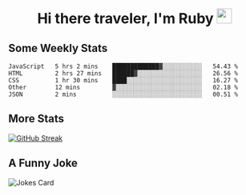 <h1 align="center">Hi there traveler, I'm Ruby <img src="https://user-images.githubusercontent.com/81705278/122967910-fa9b5a00-d358-11eb-99ec-db00243bed5a.gif" width="30px"> </h1>

<h2>Some Weekly Stats</h2>

<!--START_SECTION:waka-->
```text
JavaScript   5 hrs 2 mins    █████████████▓░░░░░░░░░░░   54.43 % 
HTML         2 hrs 27 mins   ██████▓░░░░░░░░░░░░░░░░░░   26.56 % 
CSS          1 hr 30 mins    ████░░░░░░░░░░░░░░░░░░░░░   16.27 % 
Other        12 mins         ▓░░░░░░░░░░░░░░░░░░░░░░░░   02.18 % 
JSON         2 mins          ░░░░░░░░░░░░░░░░░░░░░░░░░   00.51 % 
```
<!--END_SECTION:waka-->

<h2>More Stats</h2>

[![GitHub Streak](https://github-readme-streak-stats.herokuapp.com/?user=radkinz&theme=dark)](https://git.io/streak-stats)

<h2>A Funny Joke</h2>

<!-- jokes -->
<img src="https://readme-jokes.vercel.app/api?theme=material-palenight" alt="Jokes Card"/>
